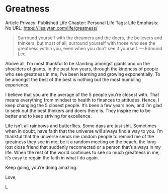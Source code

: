 # Greatness

Article Privacy: Published
Life Chapter: Personal Life
Tags: Life
Emphasis: No
URL: https://lisajytan.com/life/greatness/

> Surround yourself with the dreamers and the doers, the believers and thinkers, but most of all, surround yourself with those who see the greatness within you, even when you don’t see it yourself. — Edmund Lee
> 

Above all, I’m most thankful to be standing amongst giants and on the shoulders of giants. In the past few years, through the kindness of people who see greatness in me, I’ve been learning and growing exponentially. To be amongst the best of the best is nothing but the most humbling experience.

I believe that you are the average of the 5 people you’re closest with. That means everything from mindset to health to finances to attitudes. Hence, I keep changing the 5 closest people. It’s been a few years now, and I’m glad to seek out the best thinkers and doers there is. They inspire me to be better and to keep striving for excellence.

Life isn’t all rainbows and butterflies. Some days are just shit. Sometimes when in doubt, have faith that the universe will always find a way to you. I’m thankful that the universe sends me random people to remind me of the greatness they see in me; be it a random meeting on the beach, the long-lost close friend that suddenly reconnected or a person that’s always in my life. When the rest of the world continues to see so much greatness in me, it’s easy to regain the faith in what I do again.

Keep going, you’re doing amazing.

Love,

L